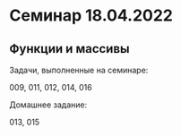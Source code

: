 # Семинар 18.04.2022
## Функции и массивы

Задачи, выполненные на семинаре:

009, 011, 012, 014, 016

Домашнее задание:

013, 015